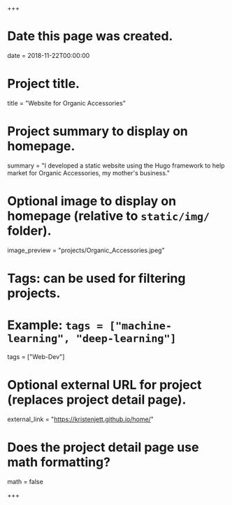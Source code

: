 +++
# Date this page was created.
date = 2018-11-22T00:00:00

# Project title.
title = "Website for Organic Accessories"

# Project summary to display on homepage.
summary = "I developed a static website using the Hugo framework to help market for Organic Accessories, my mother's business."

# Optional image to display on homepage (relative to `static/img/` folder).
image_preview = "projects/Organic_Accessories.jpeg"

# Tags: can be used for filtering projects.
# Example: `tags = ["machine-learning", "deep-learning"]`
tags = ["Web-Dev"]

# Optional external URL for project (replaces project detail page).
external_link = "https://kristenjett.github.io/home/"

# Does the project detail page use math formatting?
math = false

+++

